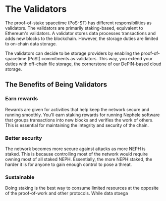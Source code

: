 # The Validators

The proof-of-stake spacetime (PoS-ST) has different responsibilities as validators. The validators are primarily staking-based, equivalent to Ethereum's validators. A validator stores data processes transactions and adds new blocks to the blockchain. However, the storage duties are limited to on-chain data storage. &#x20;

The validators can decide to be storage providers by enabling the proof-of-spacetime (PoSt) commitments as validators. This way, you extend your duties with off-chain file storage, the cornerstone of our DePIN-based cloud storage.

## The Benefits of Being Validators

### Earn rewards

Rewards are given for activities that help keep the network secure and running smoothly. You'll earn staking rewards for running Nephele software that groups transactions into new blocks and verifies the work of others. This is essential for maintaining the integrity and security of the chain.

### Better security

The network becomes more secure against attacks as more NEPH is staked. This is because controlling most of the network would require owning most of all staked NEPH. Essentially, the more NEPH staked, the harder it is for anyone to gain enough control to pose a threat.

### Sustainable&#x20;

Doing staking is the best way to consume limited resources at the opposite of the proof-of-work and other protocols. While data stoega

